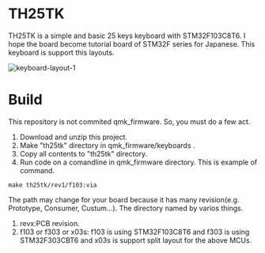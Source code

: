 # TH25TK
TH25TK is a simple and basic 25 keys keyboard with STM32F103C8T6.
I hope the board become tutorial board of STM32F series for Japanese.
This keyboard is support this layouts.

![keyboard-layout-1](https://user-images.githubusercontent.com/39953146/197390275-86551d3a-951a-4734-8b94-0985c1d47894.jpg)

# Build
This repository is not commited qmk_firmware. So, you must do a few act.
1. Download and unzip this project.
2. Make "th25tk" directory in qmk_firmware/keyboards . 
3. Copy all contents to "th25tk" directory.
4. Run code on a comandline in qmk_firmware directory.
This is example of command.
```
make th25tk/rev1/f103:via
```
The path may change for your board because it has many revision(e.g. Prototype, Consumer, Custum...).
The directory named by varios things.
1. revx:PCB revision.
2. f103 or f303 or x03s: f103 is using STM32F103C8T6 and f303 is using STM32F303CBT6 and x03s is support split layout for the above MCUs.
